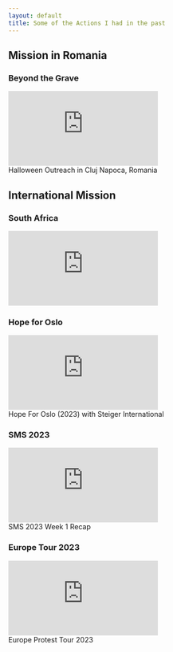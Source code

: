 ```yaml
---
layout: default
title: Some of the Actions I had in the past
---
```


## Mission in Romania

### Beyond the Grave
<div class='embed-container'><iframe src="https://player.vimeo.com/video/885801532?h=1fd86627a2" frameborder='0' webkitAllowFullScreen  allowFullScreen></iframe></div>
Halloween Outreach in Cluj Napoca, Romania

## International Mission
### South Africa
<div class='embed-container'><iframe src="https://player.vimeo.com/video/891202455?h=a657bde909" frameborder='0' webkitAllowFullScreen  allowFullScreen></iframe></div>

### Hope for Oslo
<div class='embed-container'><iframe src="https://player.vimeo.com/video/889612116?h=61c7e25d06" frameborder='0' webkitAllowFullScreen  allowFullScreen></iframe></div>
Hope For Oslo (2023) with Steiger International

### SMS 2023
<div class='embed-container'><iframe src="https://player.vimeo.com/video/889629479?h=369b172f14" frameborder='0' webkitAllowFullScreen  allowFullScreen></iframe></div>
SMS 2023 Week 1 Recap

### Europe Tour 2023
<div class='embed-container'><iframe src="https://player.vimeo.com/video/846990135?h=8fa2d17631" frameborder='0' webkitAllowFullScreen  allowFullScreen></iframe></div>
Europe Protest Tour 2023


